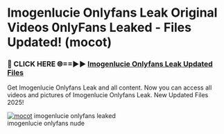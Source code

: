 # Imogenlucie Onlyfans Leak Original Videos 0nlyFans Leaked - Files Updated! (mocot)

<h3>🔴 CLICK HERE 🌐==►► <a href="https://tinyurl.com/ms9xzufz" rel="nofollow">Imogenlucie Onlyfans Leak Updated Files</a></h3>

Get Imogenlucie Onlyfans Leak and all content. Now you can access all videos and pictures of Imogenlucie Onlyfans Leak. New Updated Files 2025!

[![mocot](https://i.imgur.com/PQ7UWWw.gif)](https://tinyurl.com/ms9xzufz)
imogenlucie onlyfans leaked<br>
imogenlucie onlyfans nude